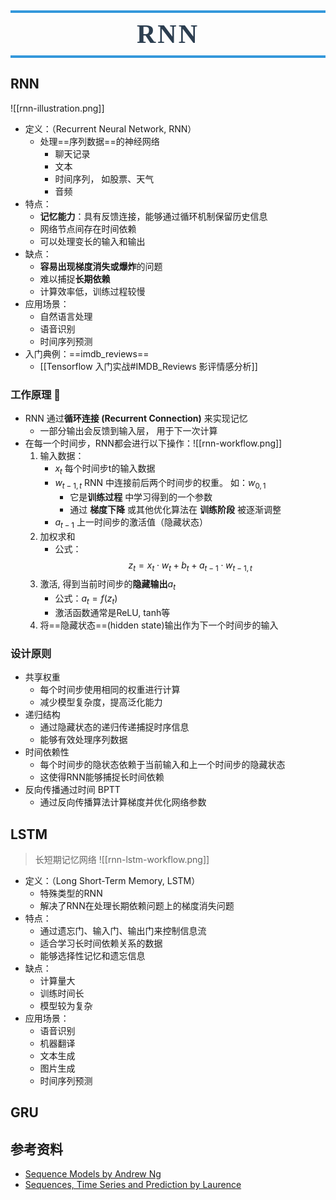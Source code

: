 <h1 style=" text-align: center; font-size: 3em; font-family: 'Georgia', serif; color: #2c3e50; margin: 0.5em 0; padding: 10px 0; border-top: 4px solid #3498db; border-bottom: 4px solid #3498db; text-transform: uppercase; letter-spacing: 3px;">RNN</h1>

## RNN
![[rnn-illustration.png]]
- 定义：（Recurrent Neural Network, RNN）
	- 处理==序列数据==的神经网络
		- 聊天记录
		- 文本
		- 时间序列， 如股票、天气
		- 音频
- 特点：
	- **记忆能力**：具有反馈连接，能够通过循环机制保留历史信息
	- 网络节点间存在时间依赖
	- 可以处理变长的输入和输出
- 缺点：
	- **容易出现梯度消失或爆炸**的问题
	- 难以捕捉**长期依赖**
	- 计算效率低，训练过程较慢
- 应用场景：
	- 自然语言处理
	- 语音识别
	- 时间序列预测
- 入门典例：==imdb_reviews==
	- [[Tensorflow 入门实战#IMDB_Reviews 影评情感分析]]

### 工作原理 🔧 
- RNN 通过**循环连接 (Recurrent Connection)** 来实现记忆
	- 一部分输出会反馈到输入层， 用于下一次计算
- 在每一个时间步，RNN都会进行以下操作：![[rnn-workflow.png]]
	1. 输入数据：
		- $x_t$  每个时间步t的输入数据
		- $w_{t-1,t}$  RNN 中连接前后两个时间步的权重。 如：$w_{0,1}$
			- 它是**训练过程** 中学习得到的一个参数
			- 通过 **梯度下降** 或其他优化算法在 **训练阶段** 被逐渐调整
		- $a_{t-1}$ 上一时间步的激活值（隐藏状态）
	2. 加权求和
		- 公式：$$z_t = x_t \cdot w_t + b_t + a_{t-1} \cdot w_{t-1,t}$$
	3. 激活, 得到当前时间步的**隐藏输出**$a_t$
		- 公式：$a_t = f(z_t)$
		- 激活函数通常是ReLU, tanh等
	4. 将==隐藏状态==(hidden state)输出作为下一个时间步的输入
	
### 设计原则
- 共享权重
	- 每个时间步使用相同的权重进行计算
	- 减少模型复杂度，提高泛化能力
- 递归结构
	- 通过隐藏状态的递归传递捕捉时序信息
	- 能够有效处理序列数据
- 时间依赖性
	- 每个时间步的隐状态依赖于当前输入和上一个时间步的隐藏状态
	- 这使得RNN能够捕捉长时间依赖
- 反向传播通过时间 BPTT
	- 通过反向传播算法计算梯度并优化网络参数
	
## LSTM
> 长短期记忆网络 
![[rnn-lstm-workflow.png]]
- 定义：（Long Short-Term Memory, LSTM）
	- 特殊类型的RNN
	- 解决了RNN在处理长期依赖问题上的梯度消失问题
- 特点：
	- 通过遗忘门、输入门、输出门来控制信息流
	- 适合学习长时间依赖关系的数据
	- 能够选择性记忆和遗忘信息
- 缺点：
	- 计算量大
	- 训练时间长
	- 模型较为复杂
- 应用场景：
	- 语音识别
	- 机器翻译
	- 文本生成
	- 图片生成
	- 时间序列预测

## GRU


## 参考资料
- [Sequence Models by Andrew Ng](https://www.coursera.org/learn/nlp-sequence-models)
- [Sequences, Time Series and Prediction by Laurence](https://www.coursera.org/learn/tensorflow-sequences-time-series-and-prediction)


